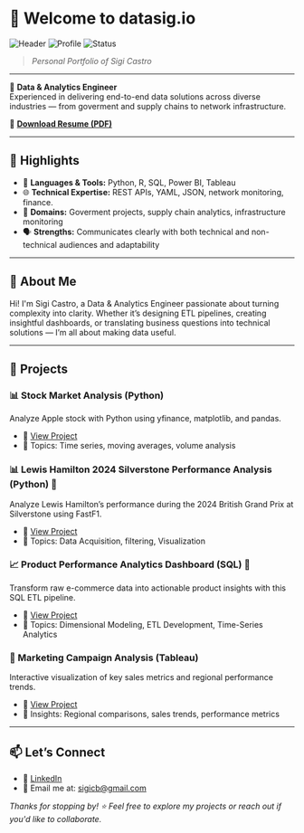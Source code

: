 # 👋 Welcome to **datasig.io**  

![Header](https://img.shields.io/badge/Data-Analytics-blue) 
![Profile](https://img.shields.io/badge/Engineering-Portfolio-green) 
![Status](https://img.shields.io/badge/Active-Updating-brightgreen)
> _Personal Portfolio of Sigi Castro_

---

🎯 **Data & Analytics Engineer**  
Experienced in delivering end-to-end data solutions across diverse industries — from goverment and supply chains to network infrastructure.

📄 [**Download Resume (PDF)**](/assets/Sigifredo%20Castro%20-%20CV.pdf)

---

## 🚀 Highlights

- 🐍 **Languages & Tools:** Python, R, SQL, Power BI, Tableau  
- 🌐 **Technical Expertise:** REST APIs, YAML, JSON, network monitoring, finance.  
- 🧠 **Domains:** Goverment projects, supply chain analytics, infrastructure monitoring  
- 🗣️ **Strengths:** Communicates clearly with both technical and non-technical audiences and adaptability

---

## 📌 About Me

Hi! I'm Sigi Castro, a Data & Analytics Engineer passionate about turning complexity into clarity. Whether it’s designing ETL pipelines, creating insightful dashboards, or translating business questions into technical solutions — I’m all about making data useful.

---
## 📂 Projects

### 📊 Stock Market Analysis (Python)
Analyze Apple stock with Python using yfinance, matplotlib, and pandas.
- 🔗 [View Project](Portfolio/stock_viz_python/README.md)
- 📌 Topics: Time series, moving averages, volume analysis

### 📊 Lewis Hamilton 2024 Silverstone Performance Analysis (Python) 🚗
Analyze Lewis Hamilton’s performance during the 2024 British Grand Prix at Silverstone using FastF1.
- 🔗 [View Project](Portfolio/f1/README.md)
- 📌 Topics: Data Acquisition, filtering, Visualization

### 📈 Product Performance Analytics Dashboard (SQL) 🛒
Transform raw e-commerce data into actionable product insights with this SQL ETL pipeline.
- 🔗 [View Project](Portfolio/SQL/README.md)
- 📌 Topics: Dimensional Modeling, ETL Development, Time-Series Analytics

### 🚀 Marketing Campaign Analysis (Tableau)
Interactive visualization of key sales metrics and regional performance trends.
- 🔗 [View Project](https://public.tableau.com/app/profile/sigifredo.castro/viz/Test_17199399519080/Dashboard1)
- 📌 Insights: Regional comparisons, sales trends, performance metrics

---

## 📫 Let’s Connect

- 💼 [LinkedIn](https://www.linkedin.com/in/sigifredocastro)
- 📧 Email me at: sigicb@gmail.com

_Thanks for stopping by! ⭐ Feel free to explore my projects or reach out if you'd like to collaborate._


